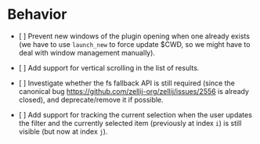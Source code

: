 # Behavior

- \[ \] Prevent new windows of the plugin opening when one already exists (we have
  to use `launch_new` to force update $CWD, so we might have to deal with window
  management manually).

- \[ \] Add support for vertical scrolling in the list of results.

- \[ \] Investigate whether the fs fallback API is still required (since the
  canonical bug https://github.com/zellij-org/zellij/issues/2556 is already
  closed), and deprecate/remove it if possible.

- \[ \] Add support for tracking the current selection when the user updates the
  filter and the currently selected item (previously at index `i`) is still
  visible (but now at index `j`).
